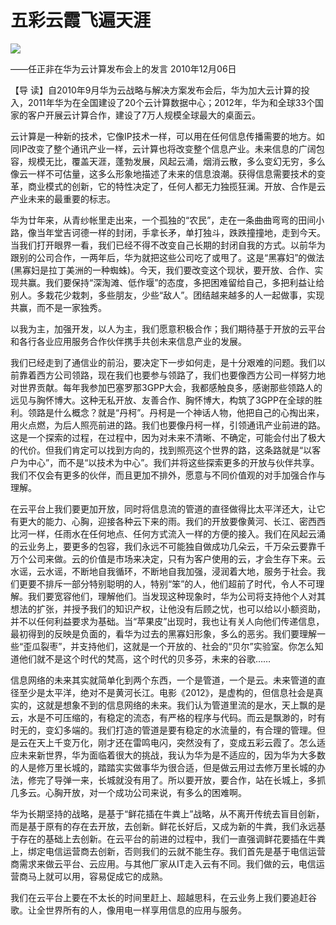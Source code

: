 # 五彩云霞飞遍天涯
<img class="pv" src="https://api.visitor.plantree.me/visitor-badge/pv?namespace=plantree.me&key=renzhengfei-speeches/五彩云霞飞遍天涯.md">


——任正非在华为云计算发布会上的发言
2010年12月06日



【导  读】自2010年9月华为云战略与解决方案发布会后，华为加大云计算的投入，2011年华为在全国建设了20个云计算数据中心；2012年，华为和全球33个国家的客户开展云计算合作，建设了7万人规模全球最大的桌面云。



云计算是一种新的技术，它像IP技术一样，可以用在任何信息传播需要的地方。如同IP改变了整个通讯产业一样，云计算也将改变整个信息产业。未来信息的广阔包容，规模无比，覆盖天涯，蓬勃发展，风起云涌，烟消云散，多么变幻无穷，多么像云一样不可估量，这多么形象地描述了未来的信息浪潮。获得信息需要技术的变革，商业模式的创新，它的特性决定了，任何人都无力独揽狂澜。开放、合作是云产业未来的最重要的标志。

华为廿年来，从青纱帐里走出来，一个孤独的“农民”，走在一条曲曲弯弯的田间小路，像当年堂吉诃德一样的封闭，手拿长矛，单打独斗，跌跌撞撞地，走到今天。当我们打开眼界一看，我们已经不得不改变自己长期的封闭自我的方式。以前华为跟别的公司合作，一两年后，华为就把这些公司吃了或甩了。这是“黑寡妇”的做法(黑寡妇是拉丁美洲的一种蜘蛛)。今天，我们要改变这个现状，要开放、合作、实现共赢。我们要保持“深淘滩、低作堰”的态度，多把困难留给自己，多把利益让给别人。多栽花少栽刺，多些朋友，少些“敌人”。团结越来越多的人一起做事，实现共赢，而不是一家独秀。

以我为主，加强开发，以人为主，我们愿意积极合作；我们期待基于开放的云平台和各行各业应用服务合作伙伴携手共创未来信息产业的发展。

我们已经走到了通信业的前沿，要决定下一步如何走，是十分艰难的问题。我们以前靠着西方公司领路，现在我们也要参与领路了，我们也要像西方公司一样努力地对世界贡献。每年我参加巴塞罗那3GPP大会，我都感触良多，感谢那些领路人的远见与胸怀博大。这种无私开放、友善合作、胸怀博大，构筑了3GPP在全球的胜利。领路是什么概念？就是“丹柯”。丹柯是一个神话人物，他把自己的心掏出来，用火点燃，为后人照亮前进的路。我们也要像丹柯一样，引领通讯产业前进的路。这是一个探索的过程，在过程中，因为对未来不清晰、不确定，可能会付出了极大的代价。但我们肯定可以找到方向的，找到照亮这个世界的路，这条路就是“以客户为中心”，而不是“以技术为中心”。我们并将这些探索更多的开放与伙伴共享。我们不仅会有更多的伙伴，而且更加不排外，愿意与不同价值观的对手加强合作与理解。

在云平台上我们要更加开放，同时将信息流的管道的直径做得比太平洋还大，让它有更大的能力、心胸，迎接各种云下来的雨。我们的开放要像黄河、长江、密西西比河一样，任雨水在任何地点、任何方式流入一样的方便的接入。我们在风起云涌的云业务上，要更多的包容，我们永远不可能独自做成功几朵云，千万朵云要靠千万个公司来做。云的价值是市场来决定，只有为客户使用的云，才会生存下来。云水谣，云水谣，不断地自我循环，不断地自我加强，浸润着大地，服务于社会。我们更要不排斥一部分特别聪明的人，特别“笨”的人，他们超前了时代，令人不可理解。我们要宽容他们，理解他们。当发现这种现象时，华为公司将支持他个人对其想法的扩张，并授予我们的知识产权，让他没有后顾之忧，也可以给以小额资助，并不以任何利益要求为基础。当“苹果皮”出现时，我也让有关人向他们传递信息，最初得到的反映是负面的，看华为过去的黑寡妇形象，多么的恶劣。我们要理解一些“歪瓜裂枣”，并支持他们，这就是一个开放的、社会的“贝尔”实验室。你怎么知道他们就不是这个时代的梵高，这个时代的贝多芬，未来的谷歌……

信息网络的未来其实就简单化到两个东西，一个是管道，一个是云。未来管道的直径至少是太平洋，绝对不是黄河长江。电影《2012》，是虚构的，但信息社会是真实的，这就是想象不到的信息网络的未来。我们认为管道里流的是水，天上飘的是云，水是不可压缩的，有稳定的流态，有严格的程序与代码。而云是飘渺的，时有时无的，变幻多端的。我们打造的管道是要有稳定的水流量的，有合理的管理。但是云在天上千变万化，刚才还在雷鸣电闪，突然没有了，变成五彩云霞了。怎么适应未来新世界，华为面临着很大的挑战，我认为华为是不适应的，因为华为大多数的人是修万里长城的，踏踏实实做事华为很合适，但是做云用过去修万里长城的办法，修完了导弹一来，长城就没有用了。所以要开放，要合作，站在长城上，多抓几多云。心胸开放，对一个成功公司来说，有多么的困难啊。

华为长期坚持的战略，是基于“鲜花插在牛粪上”战略，从不离开传统去盲目创新，而是基于原有的存在去开放，去创新。鲜花长好后，又成为新的牛粪，我们永远基于存在的基础上去创新。在云平台的前进的过程中，我们一直强调鲜花要插在牛粪上，绑定电信运营商去创新，否则我们的云就不能生存。我们首先是基于电信运营商需求来做云平台、云应用。与其他厂家从IT走入云有不同。我们做的云，电信运营商马上就可以用，容易促成它的成熟。

我们在云平台上要在不太长的时间里赶上、超越思科，在云业务上我们要追赶谷歌。让全世界所有的人，像用电一样享用信息的应用与服务。
